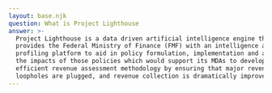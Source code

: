 ```yaml
---
layout: base.njk
question: What is Project Lighthouse
answer: >-
  Project Lighthouse is a data driven artificial intelligence engine that
  provides the Federal Ministry of Finance (FMF) with an intelligence and
  profiling platform to aid in policy formulation, implementation and assessing
  the impacts of those policies which would support its MDAs to develop a more
  efficient revenue assessment methodology by ensuring that major revenue
  loopholes are plugged, and revenue collection is dramatically improved
---
```

